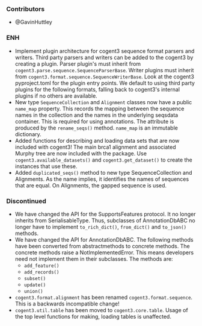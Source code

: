 <!--
A new scriv changelog fragment.

Uncomment the section that is right (remove the HTML comment wrapper).
-->


### Contributors

- @GavinHuttley


### ENH

- Implement plugin architecture for cogent3 sequence format parsers and
  writers. Third party parsers and writers can be added to the cogent3
  by creating a plugin. Parser plugin's must inherit from 
  `cogent3.parse.sequence.SequenceParserBase`. Writer plugins
  must inherit from `cogent3.format.sequence.SequenceWriterBase`. Look at
  the cogent3 pyproject.toml for the plugin entry points.
  We default to using third party plugins for the following formats,
  falling back to cogent3's internal plugins if no others are available.
- New type `SequenceCollection` and `Alignment` classes now have
  a public `name_map` property. This records the mapping between
  the sequence names in the collection and the names in the
  underlying seqsdata container. This is required for using annotations.
  The attribute is produced by the `rename_seqs()` method. `name_map`
  is an immutable dictionary.
- Added functions for describing and loading data sets that are now included
  with cogent3! The main brca1 alignment and associated Murphy tree are now
  included with the package. Use `cogent3.available_datasets()` and
  `cogent3.get_dataset()` to create the instances that use these.
- Added `duplicated_seqs()` method to new type SequenceCollection and Alignments.
  As the name implies, it identifies the names of sequences that are equal. On
  Alignments, the gapped sequence is used.

<!--
### BUG

- A bullet item for the BUG category.

-->
<!--
### DOC

- A bullet item for the DOC category.

-->
<!--
### Deprecations

- A bullet item for the Deprecations category.

-->

### Discontinued

- We have changed the API for the SupportsFeatures protocol. It no longer
  inherits from SerialisableType. Thus, subclasses of AnnotationDbABC no
  longer have to implement `to_rich_dict()`, `from_dict()` and
  `to_json()` methods.
- We have changed the API for AnnotationDbABC. The following methods
  have been converted from abstractmethods to concrete methods. The
  concrete methods raise a NotImplementedError. This means
  developers need not implement them in their subclasses. The methods are:
  - `add_feature()`
  - `add_records()`
  - `subset()`
  - `update()`
  - `union()`
- `cogent3.format.alignment` has been renamed `cogent3.format.sequence`.
  This is a backwards incompatible change!
- `cogent3.util.table` has been moved to `cogent3.core.table`. Usage of the
  top level functions for making, loading tables is unaffected.
